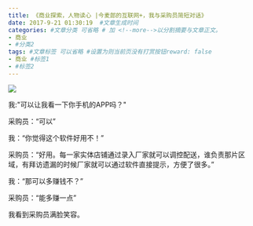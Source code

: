 ```yaml
---
title: 《商业探索，人物读心 |今麦郎的互联网+，我与采购员简短对话》
date: 2017-9-21 01:30:19  #文章生成时间
categories: #文章分类 可省略 # 加 <!--more-->以分割摘要与文章正文。
- 商业
- #分类2
tags: #文章标签 可以省略 #设置为则当前页没有打赏按钮reward: false
- 商业 #标签1
- #标签2
---
```

![](https://i.imgur.com/01lOV4A.jpg)

<!--more-->

我:"可以让我看一下你手机的APP吗？"

采购员：“可以”

我：“你觉得这个软件好用不！”

采购员：“好用。每一家实体店铺通过录入厂家就可以调控配送，谁负责那片区域，有拜访遗漏的时候厂家就可以通过软件直接提示，方便了很多。”

我：“那可以多赚钱不？”

采购员：“能多赚一点”

我看到采购员满脸笑容。









